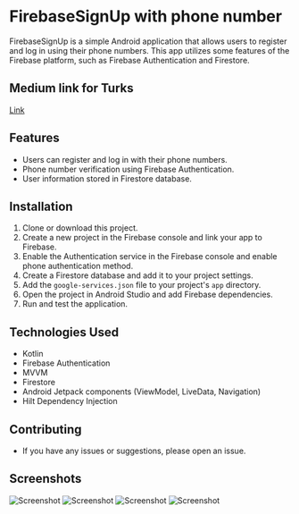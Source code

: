 # FirebaseSignUp with phone number

FirebaseSignUp is a simple Android application that allows users to register and log in using their phone numbers. This app utilizes some features of the Firebase platform, such as Firebase Authentication and Firestore.

## Medium link for Turks
[Link]([https://github.com/username/project_name](https://medium.com/@yz3ro/kotlinde-firebase-kullanarak-telefon-numaras%C4%B1-ile-kay%C4%B1t-sistemi-olu%C5%9Fturma-810cd7cc095c))

## Features

- Users can register and log in with their phone numbers.
- Phone number verification using Firebase Authentication.
- User information stored in Firestore database.

## Installation

1. Clone or download this project.
2. Create a new project in the Firebase console and link your app to Firebase.
3. Enable the Authentication service in the Firebase console and enable phone authentication method.
4. Create a Firestore database and add it to your project settings.
5. Add the `google-services.json` file to your project's `app` directory.
6. Open the project in Android Studio and add Firebase dependencies.
7. Run and test the application.

## Technologies Used

- Kotlin
- Firebase Authentication
- MVVM
- Firestore
- Android Jetpack components (ViewModel, LiveData, Navigation)
- Hilt Dependency Injection

## Contributing

- If you have any issues or suggestions, please open an issue.

## Screenshots

![Screenshot](screens/signupscreen.png)
![Screenshot](screens/signinscreen.png)
![Screenshot](screens/otpscreen.png)
![Screenshot](screens/homescreen.png)
